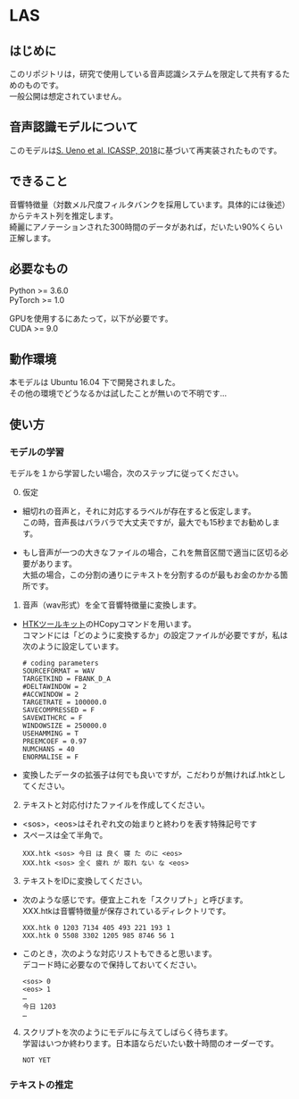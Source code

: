 # LAS

## はじめに
このリポジトリは，研究で使用している音声認識システムを限定して共有するためのものです。  
一般公開は想定されていません。


## 音声認識モデルについて
このモデルは[S. Ueno et al. ICASSP, 2018](http://www.sap.ist.i.kyoto-u.ac.jp/lab/bib/intl/UEN-ICASSP18.pdf)に基づいて再実装されたものです。  

## できること
音響特徴量（対数メル尺度フィルタバンクを採用しています。具体的には後述）からテキスト列を推定します。  
綺麗にアノテーションされた300時間のデータがあれば，だいたい90%くらい正解します。

## 必要なもの
Python >= 3.6.0  
PyTorch >= 1.0

GPUを使用するにあたって，以下が必要です。  
CUDA >= 9.0

## 動作環境
本モデルは Ubuntu 16.04 下で開発されました。  
その他の環境でどうなるかは試したことが無いので不明です…

## 使い方
### モデルの学習
モデルを１から学習したい場合，次のステップに従ってください。

0. 仮定
- 細切れの音声と，それに対応するラベルが存在すると仮定します。  
この時，音声長はバラバラで大丈夫ですが，最大でも15秒までお勧めします。

- もし音声が一つの大きなファイルの場合，これを無音区間で適当に区切る必要があります。  
大抵の場合，この分割の通りにテキストを分割するのが最もお金のかかる箇所です。

1. 音声（wav形式）を全て音響特徴量に変換します。
- [HTKツールキット](http://htk.eng.cam.ac.uk/)のHCopyコマンドを用います。  
コマンドには「どのように変換するか」の設定ファイルが必要ですが，私は次のように設定しています。  
    ```config
    # coding parameters
    SOURCEFORMAT = WAV
    TARGETKIND = FBANK_D_A
    #DELTAWINDOW = 2
    #ACCWINDOW = 2
    TARGETRATE = 100000.0
    SAVECOMPRESSED = F
    SAVEWITHCRC = F
    WINDOWSIZE = 250000.0
    USEHAMMING = T
    PREEMCOEF = 0.97
    NUMCHANS = 40
    ENORMALISE = F
    ```  
- 変換したデータの拡張子は何でも良いですが，こだわりが無ければ.htkとしてください。  
  
2. テキストと対応付けたファイルを作成してください。  
- \<sos>，\<eos>はそれぞれ文の始まりと終わりを表す特殊記号です  
- スペースは全て半角で。
    ```sample.list
    XXX.htk <sos> 今日 は 良く 寝 た のに <eos>
    XXX.htk <sos> 全く 疲れ が 取れ ない な <eos>
    ```

3. テキストをIDに変換してください。
- 次のような感じです。便宜上これを「スクリプト」と呼びます。  
XXX.htkは音響特徴量が保存されているディレクトリです。
    ```sample.script
    XXX.htk 0 1203 7134 405 493 221 193 1
    XXX.htk 0 5508 3302 1205 985 8746 56 1
    ```
- このとき，次のような対応リストもできると思います。  
デコード時に必要なので保持しておいてください。
    ```sample.id
    <sos> 0
    <eos> 1
    …
    今日 1203
    …
    ```

4. スクリプトを次のようにモデルに与えてしばらく待ちます。  
学習はいつか終わります。日本語ならだいたい数十時間のオーダーです。
    ```train.bat
    NOT YET
    ```

### テキストの推定
